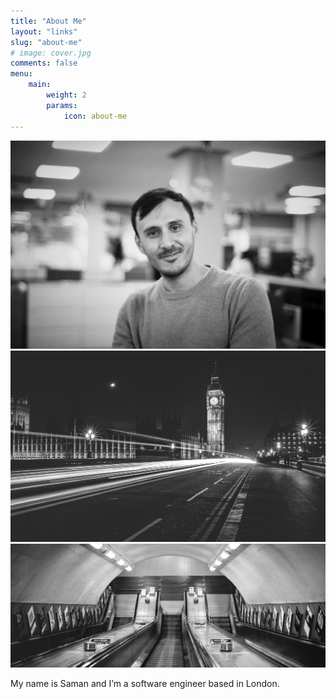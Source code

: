 ```yaml
---
title: "About Me"
layout: "links"
slug: "about-me"
# image: cover.jpg
comments: false
menu:
    main:
        weight: 2
        params: 
            icon: about-me
---
```


![](me.jpg) ![](big-ben.jpg) ![](cover.jpg)


My name is Saman and I’m a software engineer based in London.

<!-- - location 
- current job 
- summary of experience 
- what I want to write about containers, cloud, testing, architecture, full-stack, kubernetes -->